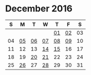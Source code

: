 # December 2016

| S  | M  | T  | W  | T  | F  | S  |
|----|----|----|----|----|----|----|
|    |    |    |    | [01](01.md) | [02](02.md) | 03 |
| 04 | [05](05.md) | [06](06.md) | [07](07.md) | [08](08.md) | [09](09.md) | 10 |
| 11 | 12 | 13 | [14](14.md) | [15](15.md) | 16 | 17 |
| 18 | 19 | [20](20.md) | [21](21.md) | 22 | 23 | 24 |
| 25 | [26](26.md) | 27 | [28](28.md) | 29 | 30 | 31 |
